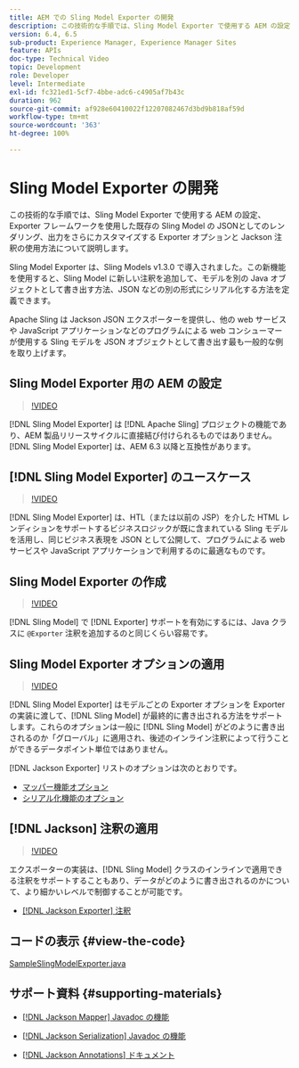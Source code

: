 ```yaml
---
title: AEM での Sling Model Exporter の開発
description: この技術的な手順では、Sling Model Exporter で使用する AEM の設定、Exporter フレームワークを使用した既存の Sling Model の JSONとしてのレンダリング、出力をさらにカスタマイズする Exporter オプションと Jackson 注釈の使用方法について説明します。
version: 6.4, 6.5
sub-product: Experience Manager, Experience Manager Sites
feature: APIs
doc-type: Technical Video
topic: Development
role: Developer
level: Intermediate
exl-id: fc321ed1-5cf7-4bbe-adc6-c4905af7b43c
duration: 962
source-git-commit: af928e60410022f12207082467d3bd9b818af59d
workflow-type: tm+mt
source-wordcount: '363'
ht-degree: 100%

---
```


# Sling Model Exporter の開発

この技術的な手順では、Sling Model Exporter で使用する AEM の設定、Exporter フレームワークを使用した既存の Sling Model の JSONとしてのレンダリング、出力をさらにカスタマイズする Exporter オプションと Jackson 注釈の使用方法について説明します。

Sling Model Exporter は、Sling Models v1.3.0 で導入されました。この新機能を使用すると、Sling Model に新しい注釈を追加して、モデルを別の Java オブジェクトとして書き出す方法、JSON などの別の形式にシリアル化する方法を定義できます。

Apache Sling は Jackson JSON エクスポーターを提供し、他の web サービスや JavaScript アプリケーションなどのプログラムによる web コンシューマーが使用する Sling モデルを JSON オブジェクトとして書き出す最も一般的な例を取り上げます。

## Sling Model Exporter 用の AEM の設定

>[!VIDEO](https://video.tv.adobe.com/v/16862?quality=12&learn=on)

[!DNL Sling Model Exporter] は [!DNL Apache Sling] プロジェクトの機能であり、AEM 製品リリースサイクルに直接結び付けられるものではありません。[!DNL Sling Model Exporter] は、AEM 6.3 以降と互換性があります。

## [!DNL Sling Model Exporter] のユースケース

>[!VIDEO](https://video.tv.adobe.com/v/16863?quality=12&learn=on)

[!DNL Sling Model Exporter] は、HTL（または以前の JSP）を介した HTML レンディションをサポートするビジネスロジックが既に含まれている Sling モデルを活用し、同じビジネス表現を JSON として公開して、プログラムによる web サービスや JavaScript アプリケーションで利用するのに最適なものです。

## Sling Model Exporter の作成

>[!VIDEO](https://video.tv.adobe.com/v/16864?quality=12&learn=on)

[!DNL Sling Model] で [!DNL Exporter] サポートを有効にするには、Java クラスに `@Exporter` 注釈を追加するのと同じくらい容易です。

## Sling Model Exporter オプションの適用

>[!VIDEO](https://video.tv.adobe.com/v/16865?quality=12&learn=on)

[!DNL Sling Model Exporter] はモデルごとの Exporter オプションを Exporter の実装に渡して、[!DNL Sling Model] が最終的に書き出される方法をサポートします。これらのオプションは一般に [!DNL Sling Model] がどのように書き出されるのか「グローバル」に適用され、後述のインライン注釈によって行うことができるデータポイント単位ではありません。

[!DNL Jackson Exporter] リストのオプションは次のとおりです。

* [マッパー機能オプション](https://static.javadoc.io/com.fasterxml.jackson.core/jackson-databind/2.8.5/com/fasterxml/jackson/databind/MapperFeature.html)
* [シリアル化機能のオプション](https://static.javadoc.io/com.fasterxml.jackson.core/jackson-databind/2.8.5/com/fasterxml/jackson/databind/SerializationFeature.html)

## [!DNL Jackson] 注釈の適用

>[!VIDEO](https://video.tv.adobe.com/v/16866?quality=12&learn=on)

エクスポーターの実装は、[!DNL Sling Model] クラスのインラインで適用できる注釈をサポートすることもあり、データがどのように書き出されるのかについて、より細かいレベルで制御することが可能です。

* [[!DNL Jackson Exporter] 注釈](https://github.com/FasterXML/jackson-annotations/wiki/Jackson-Annotations)

## コードの表示 {#view-the-code}

[SampleSlingModelExporter.java](https://github.com/Adobe-Consulting-Services/acs-aem-samples/blob/master/core/src/main/java/com/adobe/acs/samples/models/SampleSlingModelExporter.java)

## サポート資料 {#supporting-materials}

* [[!DNL Jackson Mapper] Javadoc の機能](https://static.javadoc.io/com.fasterxml.jackson.core/jackson-databind/2.8.5/com/fasterxml/jackson/databind/MapperFeature.html)
* [[!DNL Jackson Serialization] Javadoc の機能](https://static.javadoc.io/com.fasterxml.jackson.core/jackson-databind/2.8.5/com/fasterxml/jackson/databind/SerializationFeature.html)

* [[!DNL Jackson Annotations] ドキュメント](https://github.com/FasterXML/jackson-annotations/wiki/Jackson-Annotations)
